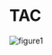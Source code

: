 # TAC

![figure1](https://user-images.githubusercontent.com/104193216/169387325-79467f65-8d45-49d2-909b-942bf8adcb86.png)
